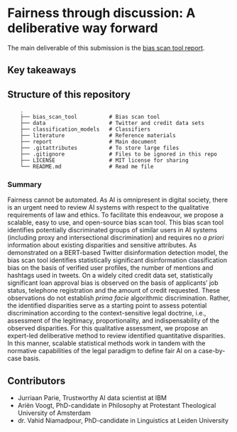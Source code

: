 # Fairness through discussion: A deliberative way forward

The main deliverable of this submission is the [bias scan tool report](https://github.com/NGO-Algorithm-Audit/AI_Audit_Challenge/blob/master/report/Report_AI_Audit_Challenge.docx).

## Key takeaways 

## Structure of this repository
```
    .
    ├── bias_scan_tool          # Bias scan tool 
    ├── data                    # Twitter and credit data sets
    ├── classification_models   # Classifiers
    ├── literature              # Reference materials
    ├── report                  # Main document
    ├── .gitattributes          # To store large files
    ├── .gitignore              # Files to be ignored in this repo
    ├── LICENSE                 # MIT license for sharing 
    └── README.md               # Read me file
```
### Summary
Fairness cannot be automated. As AI is omnipresent in digital society, there is an urgent need to review AI systems with respect to the qualitative requirements of law and ethics. To facilitate this endeavour, we propose a scalable, easy to use, and open-source bias scan tool. This bias scan tool identifies potentially discriminated groups of similar users in AI systems (including proxy and intersectional discrimination) and requires no _a priori_ information about existing disparities and sensitive attributes. As demonstrated on a BERT-based Twitter disinformation detection model, the bias scan tool identifies statistically significant disinformation classification bias on the basis of verified user profiles, the number of mentions and hashtags used in tweets. On a widely cited credit data set, statistically significant loan approval bias is observed on the basis of applicants’ job status, telephone registration and the amount of credit requested. These observations do not establish _prima facie_ algorithmic discrimination. Rather, the identified disparities serve as a starting point to assess potential discrimination according to the context-sensitive legal doctrine, i.e., assessment of the legitimacy, proportionality, and indispensability of the observed disparities. For this qualitative assessment, we propose an expert-led deliberative method to review identified quantitative disparities. In this manner, scalable statistical methods work in tandem with the normative capabilities of the legal paradigm to define fair AI on a case-by-case basis.

## Contributors
- Jurriaan Parie, Trustworthy AI data scientist at IBM
- Ariën Voogt, PhD-candidate in Philosophy at Protestant Theological University of Amsterdam
- dr. Vahid Niamadpour, PhD-candidate in Linguistics at Leiden University